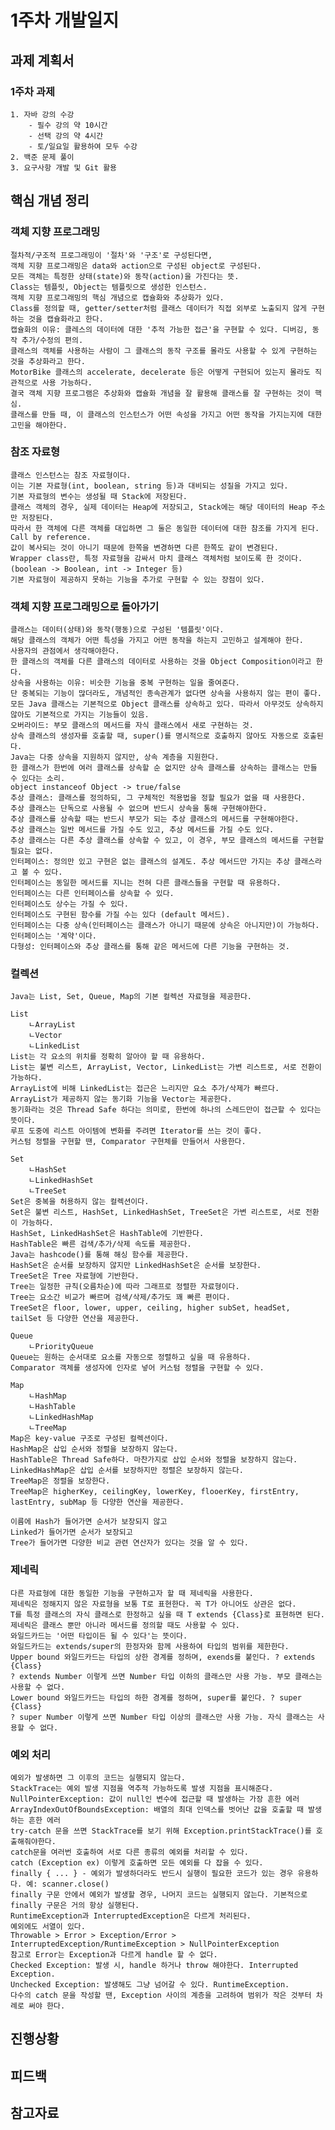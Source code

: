 # 1주차 개발일지

## 과제 계획서

### 1주차 과제

    1. 자바 강의 수강
        - 필수 강의 약 10시간
        - 선택 강의 약 4시간
        - 토/일요일 활용하여 모두 수강
    2. 백준 문제 풀이
    3. 요구사항 개발 및 Git 활용


## 핵심 개념 정리

### 객체 지향 프로그래밍

    절차적/구조적 프로그래밍이 '절차'와 '구조'로 구성된다면,
    객체 지향 프로그래밍은 data와 action으로 구성된 object로 구성된다.
    모든 객체는 특정한 상태(state)와 동작(action)을 가진다는 뜻.
    Class는 템플릿, Object는 템플릿으로 생성한 인스턴스.
    객체 지향 프로그래밍의 핵심 개념으로 캡슐화와 추상화가 있다.
    Class를 정의할 때, getter/setter처럼 클래스 데이터가 직접 외부로 노출되지 않게 구현하는 것을 캡슐화라고 한다.
    캡슐화의 이유: 클레스의 데이터에 대한 '추적 가능한 접근'을 구현할 수 있다. 디버깅, 동작 추가/수정의 편의.
    클래스의 객체를 사용하는 사람이 그 클래스의 동작 구조를 몰라도 사용할 수 있게 구현하는 것을 추상화라고 한다.
    MotorBike 클래스의 accelerate, decelerate 등은 어떻게 구현되어 있는지 몰라도 직관적으로 사용 가능하다. 
    결국 객체 지향 프로그램은 추상화와 캡슐화 개념을 잘 활용해 클래스를 잘 구현하는 것이 핵심.
    클래스를 만들 때, 이 클래스의 인스턴스가 어떤 속성을 가지고 어떤 동작을 가지는지에 대한 고민을 해야한다.
    
### 참조 자료형

    클래스 인스턴스는 참조 자료형이다.
    이는 기본 자료형(int, boolean, string 등)과 대비되는 성질을 가지고 있다.
    기본 자료형의 변수는 생성될 때 Stack에 저장된다.
    클래스 객체의 경우, 실제 데이터는 Heap에 저장되고, Stack에는 해당 데이터의 Heap 주소만 저장된다.
    따라서 한 객체에 다른 객체를 대입하면 그 둘은 동일한 데이터에 대한 참조를 가지게 된다. Call by reference.
    값이 복사되는 것이 아니기 때문에 한쪽을 변경하면 다른 한쪽도 같이 변경된다.
    Wrapper class란, 특정 자료형을 감싸서 마치 클래스 객체처럼 보이도록 한 것이다. (boolean -> Boolean, int -> Integer 등)
    기본 자료형이 제공하지 못하는 기능을 추가로 구현할 수 있는 장점이 있다.
    
### 객체 지향 프로그래밍으로 돌아가기

    클래스는 데이터(상태)와 동작(행동)으로 구성된 '템플릿'이다.
    해당 클래스의 객체가 어떤 특성을 가지고 어떤 동작을 하는지 고민하고 설계해야 한다.
    사용자의 관점에서 생각해야한다.
    한 클래스의 객체를 다른 클래스의 데이터로 사용하는 것을 Object Composition이라고 한다.
    상속을 사용하는 이유: 비슷한 기능을 중복 구현하는 일을 줄여준다.
    단 중복되는 기능이 많더라도, 개념적인 종속관계가 없다면 상속을 사용하지 않는 편이 좋다.
    모든 Java 클래스는 기본적으로 Object 클래스를 상속하고 있다. 따라서 아무것도 상속하지 않아도 기본적으로 가지는 기능들이 있음.
    오버라이드: 부모 클래스의 메서드를 자식 클래스에서 새로 구현하는 것.
    상속 클래스의 생성자를 호출할 때, super()를 명시적으로 호출하지 않아도 자동으로 호출된다.
    Java는 다중 상속을 지원하지 않지만, 상속 계층을 지원한다.
    한 클래스가 한번에 여러 클래스를 상속할 순 없지만 상속 클래스를 상속하는 클래스는 만들 수 있다는 소리.
    object instanceof Object -> true/false
    추상 클래스: 클래스를 정의하되, 그 구체적인 적용법을 정할 필요가 없을 때 사용한다.
    추상 클래스는 단독으로 사용될 수 없으며 반드시 상속을 통해 구현해야한다.
    추상 클래스를 상속할 때는 반드시 부모가 되는 추상 클래스의 메서드를 구현해야한다.
    추상 클래스는 일반 메서드를 가질 수도 있고, 추상 메서드를 가질 수도 있다.
    추상 클래스는 다른 추상 클래스를 상속할 수 있고, 이 경우, 부모 클래스의 메서드를 구현할 필요는 없다.
    인터페이스: 정의만 있고 구현은 없는 클래스의 설계도. 추상 메서드만 가지는 추상 클래스라고 볼 수 있다.
    인터페이스는 동일한 메서드를 지니는 전혀 다른 클래스들을 구현할 때 유용하다.
    인터페이스는 다른 인터페이스를 상속할 수 있다.
    인터페이스도 상수는 가질 수 있다.
    인터페이스도 구현된 함수를 가질 수는 있다 (default 메서드).
    인터페이스는 다중 상속(인터페이스는 클래스가 아니기 때문에 상속은 아니지만)이 가능하다.
    인터페이스는 '계약'이다.
    다형성: 인터페이스와 추상 클래스를 통해 같은 메서드에 다른 기능을 구현하는 것.
    
### 컬렉션

    Java는 List, Set, Queue, Map의 기본 컬렉션 자료형을 제공한다.
    
    List
        ㄴArrayList
        ㄴVector
        ㄴLinkedList
    List는 각 요소의 위치를 정확히 알아야 할 때 유용하다.
    List는 불변 리스트, ArrayList, Vector, LinkedList는 가변 리스트로, 서로 전환이 가능하다.
    ArrayList에 비해 LinkedList는 접근은 느리지만 요소 추가/삭제가 빠르다.
    ArrayList가 제공하지 않는 동기화 기능을 Vector는 제공한다.
    동기화라는 것은 Thread Safe 하다는 의미로, 한번에 하나의 스레드만이 접근할 수 있다는 뜻이다.
    루프 도중에 리스트 아이템에 변화를 주려면 Iterator를 쓰는 것이 좋다.
    커스텀 정렬을 구현할 땐, Comparator 구현체를 만들어서 사용한다.
    
    Set
        ㄴHashSet
        ㄴLinkedHashSet
        ㄴTreeSet
    Set은 중복을 허용하지 않는 컬렉션이다.
    Set은 불변 리스트, HashSet, LinkedHashSet, TreeSet은 가변 리스트로, 서로 전환이 가능하다.
    HashSet, LinkedHashSet은 HashTable에 기반한다.
    HashTable은 빠른 검색/추가/삭제 속도를 제공한다.
    Java는 hashcode()를 통해 해싱 함수를 제공한다.
    HashSet은 순서를 보장하지 않지만 LinkedHashSet은 순서를 보장한다.
    TreeSet은 Tree 자료형에 기반한다.
    Tree는 일정한 규칙(오름차순)에 따라 그래프로 정렬한 자료형이다.
    Tree는 요소간 비교가 빠르며 검색/삭제/추가도 꽤 빠른 편이다.
    TreeSet은 floor, lower, upper, ceiling, higher subSet, headSet, tailSet 등 다양한 연산을 제공한다.
    
    Queue
        ㄴPriorityQueue
    Queue는 원하는 순서대로 요소를 자동으로 정렬하고 싶을 때 유용하다.
    Comparator 객체를 생성자에 인자로 넣어 커스텀 정렬을 구현할 수 있다.
    
    Map
        ㄴHashMap
        ㄴHashTable
        ㄴLinkedHashMap
        ㄴTreeMap
    Map은 key-value 구조로 구성된 컬렉션이다.
    HashMap은 삽입 순서와 정렬을 보장하지 않는다.
    HashTable은 Thread Safe하다. 마찬가지로 삽입 순서와 정렬을 보장하지 않는다.
    LinkedHashMap은 삽입 순서를 보장하지만 정렬은 보장하지 않는다.
    TreeMap은 정렬을 보장한다.
    TreeMap은 higherKey, ceilingKey, lowerKey, flooerKey, firstEntry, lastEntry, subMap 등 다양한 연산을 제공한다.
    
    이름에 Hash가 들어가면 순서가 보장되지 않고
    Linked가 들어가면 순서가 보장되고
    Tree가 들어가면 다양한 비교 관련 연산자가 있다는 것을 알 수 있다.
    
### 제네릭
    
    다른 자료형에 대한 동일한 기능을 구현하고자 할 때 제네릭을 사용한다.
    제네릭은 정해지지 않은 자료형을 보통 T로 표현한다. 꼭 T가 아니어도 상관은 없다.
    T를 특정 클래스의 자식 클래스로 한정하고 싶을 때 T extends {Class}로 표현하면 된다.
    제네릭은 클래스 뿐만 아니라 메서드를 정의할 때도 사용할 수 있다.
    와일드카드는 '어떤 타입이든 될 수 있다'는 뜻이다.
    와일드카드는 extends/super의 한정자와 함께 사용하여 타입의 범위를 제한한다.
    Upper bound 와일드카드는 타입의 상한 경계를 정하며, exends를 붙인다. ? extends {Class}
    ? extends Number 이렇게 쓰면 Number 타입 이하의 클래스만 사용 가능. 부모 클래스는 사용할 수 없다.
    Lower bound 와일드카드는 타입의 하한 경계를 정하며, super를 붙인다. ? super {Class}
    ? super Number 이렇게 쓰면 Number 타입 이상의 클래스만 사용 가능. 자식 클래스는 사용할 수 없다.
    
### 예외 처리
    
    예외가 발생하면 그 이후의 코드는 실행되지 않는다.
    StackTrace는 예외 발생 지점을 역추적 가능하도록 발생 지점을 표시해준다.
    NullPointerException: 값이 null인 변수에 접근할 때 발생하는 가장 흔한 에러
    ArrayIndexOutOfBoundsException: 배열의 최대 인덱스를 벗어난 값을 호출할 때 발생하는 흔한 에러
    try-catch 문을 쓰면 StackTrace를 보기 위해 Exception.printStackTrace()를 호출해줘야한다.
    catch문을 여러번 호출하여 서로 다른 종류의 예외를 처리할 수 있다.
    catch (Exception ex) 이렇게 호출하면 모든 예외를 다 잡을 수 있다.
    finally { ... } - 예외가 발생하더라도 반드시 실행이 필요한 코드가 있는 경우 유용하다. 예: scanner.close()
    finally 구문 안에서 예외가 발생할 경우, 나머지 코드는 실행되지 않는다. 기본적으로 finally 구문은 거의 항상 실행된다.
    RuntimeException과 InterruptedException은 다르게 처리된다.
    예외에도 서열이 있다.
    Throwable > Error > Exception/Error > InterruptedException/RuntimeException > NullPointerException
    참고로 Error는 Exception과 다르게 handle 할 수 없다.
    Checked Exception: 발생 시, handle 하거나 throw 해야한다. Interrupted Exception. 
    Unchecked Exception: 발생해도 그냥 넘어갈 수 있다. RuntimeException.
    다수의 catch 문을 작성할 땐, Exception 사이의 계층을 고려하여 범위가 작은 것부터 차례로 써야 한다.
    
## 진행상황



## 피드백



## 참고자료
